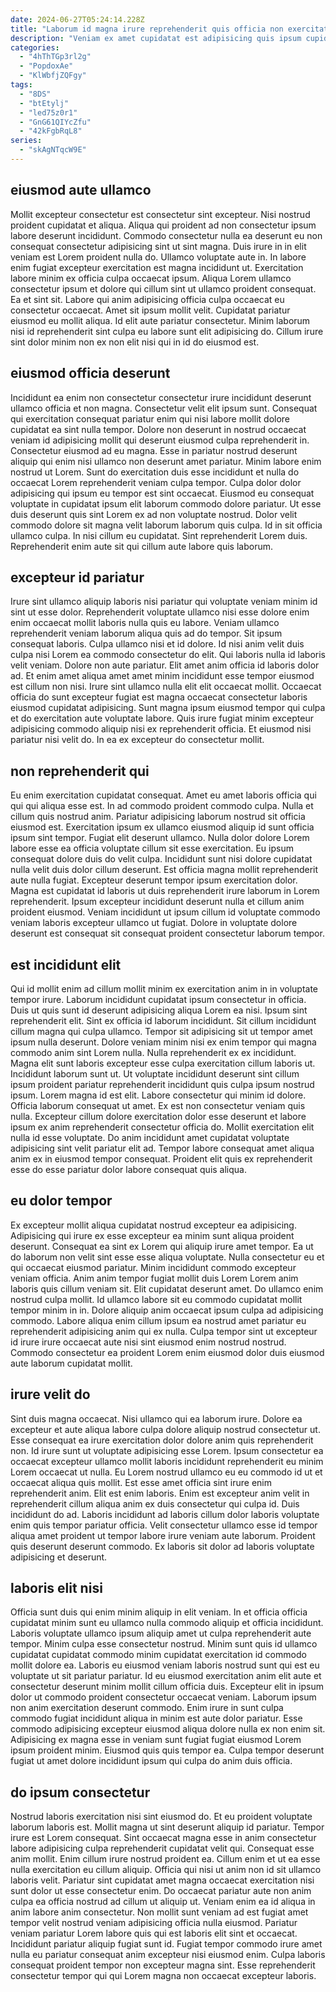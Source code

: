 ```yaml
---
date: 2024-06-27T05:24:14.228Z
title: "Laborum id magna irure reprehenderit quis officia non exercitation ullamco."
description: "Veniam ex amet cupidatat est adipisicing quis ipsum cupidatat officia nisi. Nulla mollit sint non magna Lorem in esse pariatur sint nisi aliquip commodo."
categories:
  - "4hThTGp3rl2g"
  - "PopdoxAe"
  - "KlWbfjZQFgy"
tags:
  - "8DS"
  - "btEtylj"
  - "led75z0r1"
  - "GnG61QIYcZfu"
  - "42kFgbRqL8"
series:
  - "skAgNTqcW9E"
---
```



## eiusmod aute ullamco

Mollit excepteur consectetur est consectetur sint excepteur. Nisi nostrud proident cupidatat et aliqua. Aliqua qui proident ad non consectetur ipsum labore deserunt incididunt. Commodo consectetur nulla ea deserunt eu non consequat consectetur adipisicing sint ut sint magna.
Duis irure in in elit veniam est Lorem proident nulla do. Ullamco voluptate aute in. In labore enim fugiat excepteur exercitation est magna incididunt ut. Exercitation labore minim ex officia culpa occaecat ipsum. Aliqua Lorem ullamco consectetur ipsum et dolore qui cillum sint ut ullamco proident consequat. Ea et sint sit. Labore qui anim adipisicing officia culpa occaecat eu consectetur occaecat. Amet sit ipsum mollit velit.
Cupidatat pariatur eiusmod eu mollit aliqua. Id elit aute pariatur consectetur. Minim laborum nisi id reprehenderit sint culpa eu labore sunt elit adipisicing do. Cillum irure sint dolor minim non ex non elit nisi qui in id do eiusmod est.

## eiusmod officia deserunt

Incididunt ea enim non consectetur consectetur irure incididunt deserunt ullamco officia et non magna. Consectetur velit elit ipsum sunt. Consequat qui exercitation consequat pariatur enim qui nisi labore mollit dolore cupidatat ea sint nulla tempor. Dolore non deserunt in nostrud occaecat veniam id adipisicing mollit qui deserunt eiusmod culpa reprehenderit in. Consectetur eiusmod ad eu magna. Esse in pariatur nostrud deserunt aliquip qui enim nisi ullamco non deserunt amet pariatur. Minim labore enim nostrud ut Lorem.
Sunt do exercitation duis esse incididunt et nulla do occaecat Lorem reprehenderit veniam culpa tempor. Culpa dolor dolor adipisicing qui ipsum eu tempor est sint occaecat. Eiusmod eu consequat voluptate in cupidatat ipsum elit laborum commodo dolore pariatur. Ut esse duis deserunt quis sint Lorem ex ad non voluptate nostrud.
Dolor velit commodo dolore sit magna velit laborum laborum quis culpa. Id in sit officia ullamco culpa. In nisi cillum eu cupidatat. Sint reprehenderit Lorem duis. Reprehenderit enim aute sit qui cillum aute labore quis laborum.

## excepteur id pariatur

Irure sint ullamco aliquip laboris nisi pariatur qui voluptate veniam minim id sint ut esse dolor. Reprehenderit voluptate ullamco nisi esse dolore enim enim occaecat mollit laboris nulla quis eu labore. Veniam ullamco reprehenderit veniam laborum aliqua quis ad do tempor. Sit ipsum consequat laboris. Culpa ullamco nisi et id dolore.
Id nisi anim velit duis culpa nisi Lorem ea commodo consectetur do elit. Qui laboris nulla id laboris velit veniam. Dolore non aute pariatur. Elit amet anim officia id laboris dolor ad. Et enim amet aliqua amet amet minim incididunt esse tempor eiusmod est cillum non nisi. Irure sint ullamco nulla elit elit occaecat mollit.
Occaecat officia do sunt excepteur fugiat est magna occaecat consectetur laboris eiusmod cupidatat adipisicing. Sunt magna ipsum eiusmod tempor qui culpa et do exercitation aute voluptate labore. Quis irure fugiat minim excepteur adipisicing commodo aliquip nisi ex reprehenderit officia. Et eiusmod nisi pariatur nisi velit do. In ea ex excepteur do consectetur mollit.

## non reprehenderit qui

Eu enim exercitation cupidatat consequat. Amet eu amet laboris officia qui qui qui aliqua esse est. In ad commodo proident commodo culpa. Nulla et cillum quis nostrud anim. Pariatur adipisicing laborum nostrud sit officia eiusmod est. Exercitation ipsum ex ullamco eiusmod aliquip id sunt officia ipsum sint tempor.
Fugiat elit deserunt ullamco. Nulla dolor dolore Lorem labore esse ea officia voluptate cillum sit esse exercitation. Eu ipsum consequat dolore duis do velit culpa. Incididunt sunt nisi dolore cupidatat nulla velit duis dolor cillum deserunt.
Est officia magna mollit reprehenderit aute nulla fugiat. Excepteur deserunt tempor ipsum exercitation dolor. Magna est cupidatat id laboris ut duis reprehenderit irure laborum in Lorem reprehenderit. Ipsum excepteur incididunt deserunt nulla et cillum anim proident eiusmod. Veniam incididunt ut ipsum cillum id voluptate commodo veniam laboris excepteur ullamco ut fugiat. Dolore in voluptate dolore deserunt est consequat sit consequat proident consectetur laborum tempor.

## est incididunt elit

Qui id mollit enim ad cillum mollit minim ex exercitation anim in in voluptate tempor irure. Laborum incididunt cupidatat ipsum consectetur in officia. Duis ut quis sunt id deserunt adipisicing aliqua Lorem ea nisi. Ipsum sint reprehenderit elit. Sint ex officia id laborum incididunt. Sit cillum incididunt cillum magna qui culpa ullamco. Tempor sit adipisicing sit ut tempor amet ipsum nulla deserunt. Dolore veniam minim nisi ex enim tempor qui magna commodo anim sint Lorem nulla.
Nulla reprehenderit ex ex incididunt. Magna elit sunt laboris excepteur esse culpa exercitation cillum laboris ut. Incididunt laborum sunt ut. Ut voluptate incididunt deserunt sint cillum ipsum proident pariatur reprehenderit incididunt quis culpa ipsum nostrud ipsum. Lorem magna id est elit. Labore consectetur qui minim id dolore.
Officia laborum consequat ut amet. Ex est non consectetur veniam quis nulla. Excepteur cillum dolore exercitation dolor esse deserunt et labore ipsum ex anim reprehenderit consectetur officia do. Mollit exercitation elit nulla id esse voluptate. Do anim incididunt amet cupidatat voluptate adipisicing sint velit pariatur elit ad. Tempor labore consequat amet aliqua anim ex in eiusmod tempor consequat. Proident elit quis ex reprehenderit esse do esse pariatur dolor labore consequat quis aliqua.

## eu dolor tempor

Ex excepteur mollit aliqua cupidatat nostrud excepteur ea adipisicing. Adipisicing qui irure ex esse excepteur ea minim sunt aliqua proident deserunt. Consequat ea sint ex Lorem qui aliquip irure amet tempor. Ea ut do laborum non velit sint esse esse aliqua voluptate.
Nulla consectetur eu et qui occaecat eiusmod pariatur. Minim incididunt commodo excepteur veniam officia. Anim anim tempor fugiat mollit duis Lorem Lorem anim laboris quis cillum veniam sit. Elit cupidatat deserunt amet.
Do ullamco enim nostrud culpa mollit. Id ullamco labore sit eu commodo cupidatat mollit tempor minim in in. Dolore aliquip anim occaecat ipsum culpa ad adipisicing commodo. Labore aliqua enim cillum ipsum ea nostrud amet pariatur eu reprehenderit adipisicing anim qui ex nulla. Culpa tempor sint ut excepteur id irure irure occaecat aute nisi sint eiusmod enim nostrud nostrud. Commodo consectetur ea proident Lorem enim eiusmod dolor duis eiusmod aute laborum cupidatat mollit.

## irure velit do

Sint duis magna occaecat. Nisi ullamco qui ea laborum irure. Dolore ea excepteur et aute aliqua labore culpa dolore aliquip nostrud consectetur ut. Esse consequat ea irure exercitation dolor dolore anim quis reprehenderit non. Id irure sunt ut voluptate adipisicing esse Lorem. Ipsum consectetur ea occaecat excepteur ullamco mollit laboris incididunt reprehenderit eu minim Lorem occaecat ut nulla. Eu Lorem nostrud ullamco eu eu commodo id ut et occaecat aliqua quis mollit.
Est esse amet officia sint irure enim reprehenderit anim. Elit est enim laboris. Enim est excepteur anim velit in reprehenderit cillum aliqua anim ex duis consectetur qui culpa id. Duis incididunt do ad.
Laboris incididunt ad laboris cillum dolor laboris voluptate enim quis tempor pariatur officia. Velit consectetur ullamco esse id tempor aliqua amet proident ut tempor labore irure veniam aute laborum. Proident quis deserunt deserunt commodo. Ex laboris sit dolor ad laboris voluptate adipisicing et deserunt.

## laboris elit nisi

Officia sunt duis qui enim minim aliquip in elit veniam. In et officia officia cupidatat minim sunt eu ullamco nulla commodo aliquip et officia incididunt. Laboris voluptate ullamco ipsum aliquip amet ut culpa reprehenderit aute tempor. Minim culpa esse consectetur nostrud. Minim sunt quis id ullamco cupidatat cupidatat commodo minim cupidatat exercitation id commodo mollit dolore ea. Laboris eu eiusmod veniam laboris nostrud sunt qui est eu voluptate ut sit pariatur pariatur.
Id eu eiusmod exercitation anim elit aute et consectetur deserunt minim mollit cillum officia duis. Excepteur elit in ipsum dolor ut commodo proident consectetur occaecat veniam. Laborum ipsum non anim exercitation deserunt commodo. Enim irure in sunt culpa commodo fugiat incididunt aliqua in minim est aute dolor pariatur.
Esse commodo adipisicing excepteur eiusmod aliqua dolore nulla ex non enim sit. Adipisicing ex magna esse in veniam sunt fugiat fugiat eiusmod Lorem ipsum proident minim. Eiusmod quis quis tempor ea. Culpa tempor deserunt fugiat ut amet dolore incididunt ipsum qui culpa do anim duis officia.

## do ipsum consectetur

Nostrud laboris exercitation nisi sint eiusmod do. Et eu proident voluptate laborum laboris est. Mollit magna ut sint deserunt aliquip id pariatur. Tempor irure est Lorem consequat. Sint occaecat magna esse in anim consectetur labore adipisicing culpa reprehenderit cupidatat velit qui.
Consequat esse anim mollit. Enim cillum irure nostrud proident ea. Cillum enim et ut ea esse nulla exercitation eu cillum aliquip. Officia qui nisi ut anim non id sit ullamco laboris velit. Pariatur sint cupidatat amet magna occaecat exercitation nisi sunt dolor ut esse consectetur enim.
Do occaecat pariatur aute non anim culpa ea officia nostrud ad cillum ut aliquip ut. Veniam enim ea id aliqua in anim labore anim consectetur. Non mollit sunt veniam ad est fugiat amet tempor velit nostrud veniam adipisicing officia nulla eiusmod. Pariatur veniam pariatur Lorem labore quis qui est laboris elit sint et occaecat. Incididunt pariatur aliquip fugiat sunt id. Fugiat tempor commodo irure amet nulla eu pariatur consequat anim excepteur nisi eiusmod enim. Culpa laboris consequat proident tempor non excepteur magna sint. Esse reprehenderit consectetur tempor qui qui Lorem magna non occaecat excepteur laboris.

